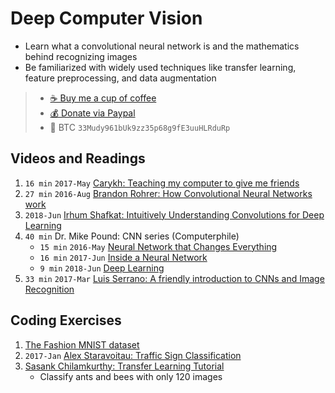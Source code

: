 # Deep Computer Vision
- Learn what a convolutional neural network is and
 the mathematics behind recognizing images
- Be familiarized with widely used techniques like transfer learning,
  feature preprocessing, and data augmentation

> - [☕️ Buy me a cup of coffee](https://ko-fi.com/minimithi)
> - [💰 Donate via Paypal](https://paypal.me/minimithi)
> - 💙 BTC `33Mudy961bUk9zz35p68g9fE3uuHLRduRp`

## Videos and Readings

1. `16 min` `2017-May` [Carykh: Teaching my computer to give me friends][v1]
2. `27 min` `2016-Aug` [Brandon Rohrer: How Convolutional Neural Networks work][v2]
3. `2018-Jun` [Irhum Shafkat: Intuitively Understanding Convolutions for Deep Learning][r1]
4. `40 min` Dr. Mike Pound: CNN series (Computerphile)
    - `15 min` `2016-May` [Neural Network that Changes Everything][v3]
    - `16 min` `2017-Jun` [Inside a Neural Network][v4]
    -  `9 min` `2018-Jun` [Deep Learning][v5]
5. `33 min` `2017-Mar` [Luis Serrano: A friendly introduction to CNNs and Image Recognition][v6]

## Coding Exercises

1. [The Fashion MNIST dataset][c1]
2. `2017-Jan` [Alex Staravoitau: Traffic Sign Classification][c2]
3. [Sasank Chilamkurthy: Transfer Learning Tutorial][c3]
    - Classify ants and bees with only 120 images

[v1]: https://www.youtube.com/watch?v=p_7GWRup-nQ
[v2]: https://www.youtube.com/watch?v=FmpDIaiMIeA
[v3]: https://www.youtube.com/watch?v=py5byOOHZM8
[v4]: https://www.youtube.com/watch?v=BFdMrDOx_CM
[v5]: https://www.youtube.com/watch?v=TJlAxW-2nmI
[v6]: https://www.youtube.com/watch?v=2-Ol7ZB0MmU
[r1]: https://towardsdatascience.com/intuitively-understanding-convolutions-for-deep-learning-1f6f42faee1
[c1]: https://www.kaggle.com/zalando-research/fashionmnist/home
[c2]: https://navoshta.com/traffic-signs-classification/
[c3]: https://pytorch.org/tutorials/beginner/transfer_learning_tutorial.html
